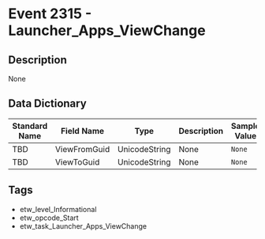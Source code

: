 # Event 2315 - Launcher_Apps_ViewChange

## Description
None

## Data Dictionary
|Standard Name|Field Name|Type|Description|Sample Value|
|---|---|---|---|---|
|TBD|ViewFromGuid|UnicodeString|None|`None`|
|TBD|ViewToGuid|UnicodeString|None|`None`|

## Tags
* etw_level_Informational
* etw_opcode_Start
* etw_task_Launcher_Apps_ViewChange